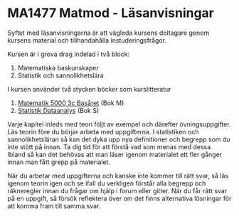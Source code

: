 # MA1477 Matmod - Läsanvisningar

Syftet med läsanvisningarna är att vägleda
kursens deltagare
genom kursens material och tillhandahålla instuderingsfrågor.

Kursen är i grova drag indelad i två block:

1. Matematiska baskunskaper
2. Statistik och sannolikhetslära

I kursen använder två stycken böcker som kurslitteratur

1. [Matematik 5000 3c
   Basåret](https://www.nok.se/Laromedel/-Laromedelswebb-/-B23-/-Lararwebb-/Matematik-5000/-Flikar-/VUXBasaret/Kurs-3c-Basaret-larobok/)
   (Bok M)
2. [Statistik
   Dataanalys](https://www.studentlitteratur.se/#dataanalys) (Bok S)

Varje kapitel inleds med teori följt av exempel och därefter
övningsuppgifter. Läs teorin före du börjar arbeta med uppgifterna. I
statistiken och sannolikhetsläran så kan det dyka upp nya definitioner
och begrepp som du inte stött på innan. Ta dig tid för att förstå vad
som menas med dessa. Ibland så kan det behövas att man läser igenom
materialet ett fler gånger innan man fått grepp på materialet.


När du arbetar med uppgifterna och kanske inte kommer till rätt svar,
så läs igenom teorin igen och se ifall du verkligen förstår alla
begrepp och räkneregler innan du frågar om hjälp i forum eller gitter.
När du får rätt svar på en uppgift, så försök reflektera över om det
finns alternativa lösningar för att komma fram till samma svar.
